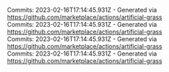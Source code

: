 Commits: 2023-02-16T17:14:45.931Z - Generated via https://github.com/marketplace/actions/artificial-grass
<br>
Commits: 2023-02-16T17:14:45.931Z - Generated via https://github.com/marketplace/actions/artificial-grass
<br>
Commits: 2023-02-16T17:14:45.931Z - Generated via https://github.com/marketplace/actions/artificial-grass
<br>
Commits: 2023-02-16T17:14:45.931Z - Generated via https://github.com/marketplace/actions/artificial-grass
<br>
